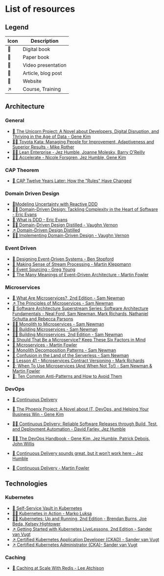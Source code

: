 # List of resources

## Legend
| Icon | Description |
|------|---------|
| :book: | Digital book |
| :blue_book: | Paper book |
| :movie_camera: | Video presentation |
| :page_with_curl: | Article, blog post |
| :bookmark_tabs: | Website |
| :arrow_upper_right: | Course, Training |

## Architecture
### General
- [:blue_book: The Unicorn Project: A Novel about Developers, Digital Disruption, and Thriving in the Age of Data - Gene Kim](https://www.amazon.com/Unicorn-Project-Developers-Disruption-Thriving-ebook/dp/B07QT9QR41)
- [:blue_book:](https://www.amazon.com/Toyota-Kata-Managing-Improvement-Adaptiveness/dp/0071635238)[:book: Toyota Kata: Managing People for Improvement, Adaptiveness and Superior Results - Mike Rother](https://learning.oreilly.com/library/view/toyota-kata-managing/9780071639859/)
- [:blue_book:](https://www.amazon.com/Lean-Enterprise-Performance-Organizations-Innovate/dp/1449368425)[:book: Lean Enterprise - Jez Humble, Joanne Molesky, Barry O'Reilly](https://learning.oreilly.com/library/view/lean-enterprise/9781491946527/)
- [:blue_book:](https://www.amazon.com/Accelerate-Software-Performing-Technology-Organizations/dp/1942788339/ref=pd_lpo_1)[:book: Accelerate - Nicole Forsgren, Jez Humble, Gene Kim](https://learning.oreilly.com/library/view/accelerate/9781457191435/)
### CAP Theorem
- [:page_with_curl: CAP Twelve Years Later: How the "Rules" Have Changed](https://www.infoq.com/articles/cap-twelve-years-later-how-the-rules-have-changed/)
### Domain Driven Design
- [:page_with_curl:Modeling Uncertainty with Reactive DDD](https://www.infoq.com/articles/modeling-uncertainty-reactive-ddd/)
- [:blue_book:](https://www.amazon.com/Domain-Driven-Design-Tackling-Complexity-Software/dp/0321125215)[:book: Domain-Driven Design: Tackling Complexity in the Heart of Software - Eric Evans](https://learning.oreilly.com/library/view/domain-driven-design-tackling/0321125215/)
- [:movie_camera: What is DDD - Eric Evans](https://www.youtube.com/watch?v=pMuiVlnGqjk)
- [:blue_book:](https://www.amazon.com/Domain-Driven-Design-Distilled-Vaughn-Vernon/dp/0134434420)[:book: Domain-Driven Design Distilled - Vaughn Vernon](https://learning.oreilly.com/library/view/domain-driven-design-distilled/9780134434964/)
- [:arrow_upper_right: Domain-Driven Design Distilled](https://learning.oreilly.com/videos/domain-driven-design-distilled/9780134593449/9780134593449-DDDD_00_00/)
- [:blue_book:](https://www.amazon.com/Implementing-Domain-Driven-Design-Vaughn-Vernon/dp/0321834577)[:book: Implementing Domain-Driven Design - Vaughn Vernon](https://learning.oreilly.com/library/view/implementing-domain-driven-design/9780133039900/)
### Event Driven
- [:book: Designing Event-Driven Systems - Ben Stopford](https://assets.confluent.io/m/7a91acf41502a75e/original/20180328-EB-Confluent_Designing_Event_Driven_Systems.pdf?_ga=2.96826714.451468121.1584989772-528482071.1584989772)
- [:book: Making Sense of Stream Processing - Martin Kleppmann](https://www.confluent.io/wp-content/uploads/2016/08/Making_Sense_of_Stream_Processing_Confluent_1.pdf)
- [:movie_camera: Event Sourcing - Greg Young](https://www.youtube.com/watch?v=8JKjvY4etTY)
- [:movie_camera: The Many Meanings of Event-Driven Architecture - Martin Fowler](https://www.youtube.com/watch?v=STKCRSUsyP0)
### Microservices
- [:book: What Are Microservices?, 2nd Edition - Sam Newman](https://learning.oreilly.com/library/view/what-are-microservices/9781492074946/)
- [:arrow_upper_right: The Principles of Microservices - Sam Newman](https://learning.oreilly.com/videos/-/9781491935811/continue)
- [:movie_camera: Software Architecture Superstream Series: Software Architecture Fundamentals - Neal Ford, Sam Newman, Mark Richards, Nathaniel Schutta and Rebecca Parsons](https://learning.oreilly.com/videos/-/0636920446712/continue)
- [:blue_book:](https://www.amazon.com/Monolith-Microservices-Evolutionary-Patterns-Transform/dp/1492047848)[:book: Monolith to Microservices - Sam Newman](https://learning.oreilly.com/api/v1/continue/9781492047834/)
- [:blue_book:](https://www.amazon.com/Building-Microservices-Designing-Fine-Grained-Systems/dp/1491950358)[:book: Building Microservices - Sam Newman](https://learning.oreilly.com/api/v1/continue/9781491950340/)
- [:blue_book:](https://www.amazon.com/Building-Microservices-Designing-Fine-Grained-Systems/dp/B09RTQY7SX)[:book: Building Microservices, 2nd Edition - Sam Newman](https://learning.oreilly.com/api/v1/continue/9781492034018/)
- [:page_with_curl: Should That Be a Microservice? Keep These Six Factors in Mind](https://tanzu.vmware.com/content/blog/should-that-be-a-microservice-keep-these-six-factors-in-mind)
- [:movie_camera: Microservices - Martin Fowler](https://www.youtube.com/watch?v=2yko4TbC8cI)
- [:movie_camera: Monolith Decomposition Patterns - Sam Newman](https://www.youtube.com/watch?v=9I9GdSQ1bbM)
- [:movie_camera: Confusion in the Land of the Serverless - Sam Newman](https://www.youtube.com/watch?v=Y6B3Eqlj9Fw)
- [:movie_camera: Lesson 41 - Microservices Contract Versioning - Mark Richards](https://www.youtube.com/watch?v=iUpD4ZS8qg4)
- [🎥: When To Use Microservices (And When Not To!) - Sam Newman & Martin Fowler](https://www.youtube.com/watch?v=GBTdnfD6s5Q)
- [📃: Ten Common Anti-Patterns and How to Avoid Them](https://blog.bitsrc.io/10-microservice-anti-patterns-278bcb7f385d) 

### DevOps
- [:bookmark_tabs: Continuous Delivery](https://continuousdelivery.com/)
- [:blue_book: The Phoenix Project: A Novel about IT, DevOps, and Helping Your Business Win - Gene Kim](https://www.amazon.com/Phoenix-Project-DevOps-Helping-Business/dp/0988262592)
- [:blue_book:](https://www.amazon.com/Continuous-Delivery-Deployment-Automation-Addison-Wesley/dp/0321601912)[:book: Continuous Delivery: Reliable Software Releases through Build, Test, and Deployment Automation - David Farley, Jez Humble](https://learning.oreilly.com/library/view/continuous-delivery-reliable/9780321670250/)
- [:blue_book:](https://www.amazon.com/DevOps-Handbook-Second-World-Class-Organizations/dp/B09L56CT6N)[:book: The DevOps Handbook - Gene Kim, Jez Humble, Patrick Debois, John Willis](https://learning.oreilly.com/library/view/the-devops-handbook/9781457191381/)

- [:movie_camera: Continuous Delivery sounds great, but it won’t work here - Jez Humble](https://www.youtube.com/watch?v=837Z_oehhRg)
- [:movie_camera: Continuous Delivery - Martin Fowler](https://www.youtube.com/watch?v=aoMfbgF2D_4)
<!--- ### Cloud 

- [:arrow_upper_right: Cloud Architecture: Advanced Concepts - Lee Atchison](https://www.linkedin.com/learning/cloud-architecture-advanced-concepts-14595141/orchestrating-your-cloud-architecture?autoplay=true&u=78958162 --->

## Technologies
### Kubernetes
- [:movie_camera: Self-Service Vault in Kubernetes](https://www.hashicorp.com/resources/self-service-vault-in-kubernetes)
- [:blue_book:](https://www.amazon.com/Kubernetes-Action-Marko-Luksa/dp/1617293725)[:book: Kubernetes in Action -  Marko Luksa](https://learning.oreilly.com/library/view/kubernetes-in-action/9781617293726/)
- [:blue_book:](https://www.amazon.com/Kubernetes-Running-Dive-Future-Infrastructure/dp/1492046531)[:book: Kubernetes: Up and Running, 2nd Edition - Brendan Burns, Joe Beda, Kelsey Hightower](https://learning.oreilly.com/library/view/kubernetes-up-and/9781492046523/)
- [:arrow_upper_right: Getting Started with Kubernetes LiveLessons, 2nd Edition - Sander van Vugt](https://learning.oreilly.com/videos/getting-started-with/9780136787709/9780136787709-GSK2_00_00_00/)
- [:arrow_upper_right: Certified Kubernetes Application Developer (CKAD) - Sander van Vugt](https://learning.oreilly.com/videos/certified-kubernetes-application/9780136677628/9780136677628-CKAD_00_00_00/)
- [:arrow_upper_right: Certified Kubernetes Administrator (CKA)- Sander van Vugt](https://learning.oreilly.com/videos/certified-kubernetes-administrator/9780136677482/9780136677482-CKA1_00_00_00/)

### Caching
- [:book: Caching at Scale With Redis - Lee Atchison](https://redis.com/docs/caching-at-scale-with-redis/)
